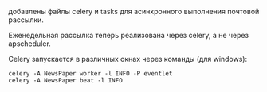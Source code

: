 добавлены файлы celery и tasks для асинхронного выполнения почтовой рассылки.

Еженедельная рассылка теперь реализована через celery, а не через apscheduler.

Celery запускается в различных окнах через команды (для windows):

    celery -A NewsPaper worker -l INFO -P eventlet
    celery -A NewsPaper beat -l INFO
